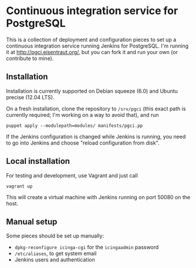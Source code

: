 # Continuous integration service for PostgreSQL

This is a collection of deployment and configuration pieces to set up
a continuous integration service running Jenkins for PostgreSQL.  I'm
running it at <http://pgci.eisentraut.org/>, but you can fork it and
run your own (or contribute to mine).

## Installation

Installation is currently supported on Debian squeeze (6.0) and Ubuntu precise (12.04 LTS).

On a fresh installation, clone the repository to `/srv/pgci`
(this exact path is currently required; I'm working on a way to avoid
that), and run

    puppet apply --modulepath=modules/ manifests/pgci.pp

If the Jenkins configuration is changed while Jenkins is running, you
need to go into Jenkins and choose "reload configuration from disk".

## Local installation

For testing and development, use Vagrant and just call

    vagrant up

This will create a virtual machine with Jenkins running on port 50080
on the host.

## Manual setup

Some pieces should be set up manually:

- `dpkg-reconfigure icinga-cgi` for the `icingaadmin` password
- `/etc/aliases`, to get system email
- Jenkins users and authentication
